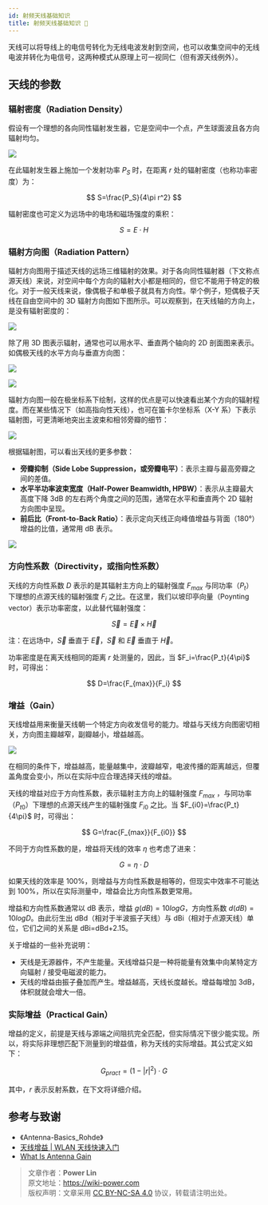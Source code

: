 ```yaml
---
id: 射频天线基础知识
title: 射频天线基础知识 🚧
---
```


天线可以将导线上的电信号转化为无线电波发射到空间，也可以收集空间中的无线电波并转化为电信号，这两种模式从原理上可一视同仁（但有源天线例外）。

## 天线的参数

### 辐射密度（Radiation Density）

假设有一个理想的各向同性辐射发生器，它是空间中一个点，产生球面波且各方向辐射均匀。

![](https://cos.wiki-power.com/img/20220615094625.png)

在此辐射发生器上施加一个发射功率 $P_S$ 时，在距离 $r$ 处的辐射密度（也称功率密度）为：

$$
S=\frac{P_S}{4\pi r^2}
$$

辐射密度也可定义为远场中的电场和磁场强度的乘积：

$$
S=E \cdot H
$$

### 辐射方向图（Radiation Pattern）

辐射方向图用于描述天线的远场三维辐射的效果。对于各向同性辐射器（下文称点源天线）来说，对空间中每个方向的辐射大小都是相同的，但它不能用于特定的极化。对于一般天线来说，像偶极子和单极子就具有方向性。举个例子，短偶极子天线在自由空间中的 3D 辐射方向图如下图所示。可以观察到，在天线轴的方向上，是没有辐射密度的：

![](https://cos.wiki-power.com/img/20220615110744.png)

除了用 3D 图表示辐射，通常也可以用水平、垂直两个轴向的 2D 剖面图来表示。如偶极天线的水平方向与垂直方向图：

![](https://cos.wiki-power.com/img/20220615140313.png)

![](https://cos.wiki-power.com/img/20220615140336.png)

辐射方向图一般在极坐标系下绘制，这样的优点是可以快速看出某个方向的辐射程度。而在某些情况下（如高指向性天线），也可在笛卡尔坐标系（X-Y 系）下表示辐射图，可更清晰地突出主波束和相邻旁瓣的细节：

![](https://cos.wiki-power.com/img/20220615140902.png)

根据辐射图，可以看出天线的更多参数：

- **旁瓣抑制（Side Lobe Suppression，或旁瓣电平）**：表示主瓣与最高旁瓣之间的差值。
- **水平半功率波束宽度（Half-Power Beamwidth, HPBW）**：表示从主瓣最大高度下降 3dB 的左右两个角度之间的范围，通常在水平和垂直两个 2D 辐射方向图中呈现。
- **前后比（Front-to-Back Ratio）**：表示定向天线正向峰值增益与背面（180°）增益的比值，通常用 dB 表示。

![](https://cos.wiki-power.com/img/20220615142430.png)

### 方向性系数（Directivity，或指向性系数）

天线的方向性系数 $D$ 表示的是其辐射主方向上的辐射强度 $F_{max}$ 与同功率（$P_t$）下理想的点源天线的辐射强度 $F_i$ 之比。在这里，我们以坡印亭向量（Poynting vector）表示功率密度，以此替代辐射强度：

$$
\vec S=\vec E \times \vec H
$$

注：在远场中，$\vec S$ 垂直于 $\vec E$，$\vec S$ 和 $\vec E$ 垂直于 $\vec H$。

功率密度是在离天线相同的距离 $r$ 处测量的，因此，当 $F_i=\frac{P_t}{4\pi}$ 时，可得出：

$$
D=\frac{F_{max}}{F_i}
$$

### 增益（Gain）

天线增益用来衡量天线朝一个特定方向收发信号的能力。增益与天线方向图密切相关，方向图主瓣越窄，副瓣越小，增益越高。

![](https://cos.wiki-power.com/img/20220615161740.png)

在相同的条件下，增益越高，能量越集中，波瓣越窄，电波传播的距离越远，但覆盖角度会变小，所以在实际中应合理选择天线的增益。

天线的增益对应于方向性系数，表示辐射主方向上的辐射强度 $F_{max}$ ，与同功率（$P_{t0}$）下理想的点源天线产生的辐射强度 $F_{i0}$ 之比。当 $F_{i0}=\frac{P_t}{4\pi}$ 时，可得出：

$$
G=\frac{F_{max}}{F_{i0}}
$$

不同于方向性系数的是，增益将天线的效率 $\eta$ 也考虑了进来：

$$
G=\eta \cdot D
$$

如果天线的效率是 100%，则增益与方向性系数是相等的，但现实中效率不可能达到 100%，所以在实际测量中，增益会比方向性系数更常用。

增益和方向性系数通常以 dB 表示，增益 $g(dB)=10logG$，方向性系数 $d(dB)=10logD$。由此衍生出 dBd（相对于半波振子天线）与 dBi（相对于点源天线）单位，它们之间的关系是 dBi=dBd+2.15。

关于增益的一些补充说明：

- 天线是无源器件，不产生能量。天线增益只是一种将能量有效集中向某特定方向辐射 / 接受电磁波的能力。
- 天线的增益由振子叠加而产生。增益越高，天线长度越长。增益每增加 3dB，体积就就会增大一倍。

### 实际增益（Practical Gain）

增益的定义，前提是天线与源端之间阻抗完全匹配，但实际情况下很少能实现。所以，将实际非理想匹配下测量到的增益值，称为天线的实际增益。其公式定义如下：

$$
G_{pract}=(1-|r|^2)\cdot G
$$

其中，$r$ 表示反射系数，在下文将详细介绍。



## 参考与致谢

- 《Antenna-Basics_Rohde》
- [天线增益 | WLAN 天线快速入门](https://support.huawei.com/enterprise/zh/doc/EDOC1000062973/cb29154d)
- [What Is Antenna Gain](https://www.netxl.com/blog/networking/antenna-gain/)

> 文章作者：**Power Lin**  
> 原文地址：<https://wiki-power.com>  
> 版权声明：文章采用 [CC BY-NC-SA 4.0](https://creativecommons.org/licenses/by/4.0/deed.zh) 协议，转载请注明出处。
